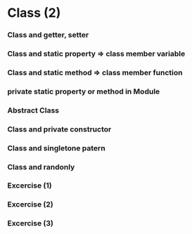 # Class (2)

### Class and getter, setter 


### Class and static property => class member variable


### Class and static method => class member function 


### private static property or method in Module 


### Abstract Class 


### Class and private constructor 


### Class and singletone patern 


### Class and randonly 


### Excercise (1)

### Excercise (2)
### Excercise (3)